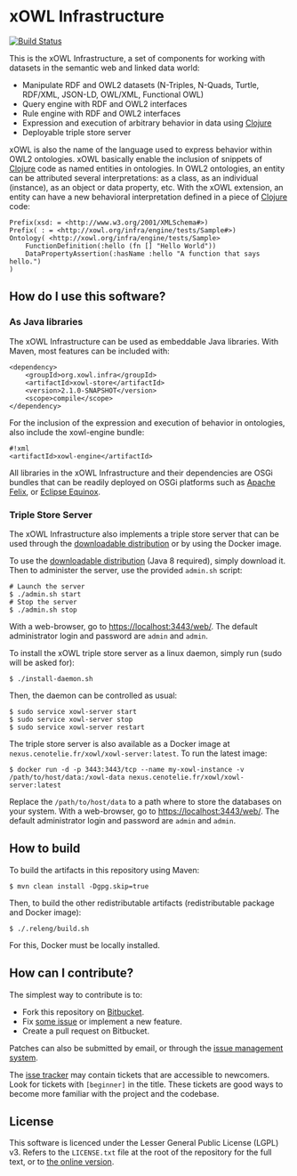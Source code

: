 # xOWL Infrastructure #

[![Build Status](https://dev.azure.com/cenotelie/cenotelie/_apis/build/status/cenotelie.xowl-infra?branchName=master)](https://dev.azure.com/cenotelie/cenotelie/_build/latest?definitionId=3&branchName=master)

This is the xOWL Infrastructure, a set of components for working with datasets in the semantic web and linked data world:

* Manipulate RDF and OWL2 datasets (N-Triples, N-Quads, Turtle, RDF/XML, JSON-LD, OWL/XML, Functional OWL)
* Query engine with RDF and OWL2 interfaces
* Rule engine with RDF and OWL2 interfaces
* Expression and execution of arbitrary behavior in data using [Clojure](http://clojure.org)
* Deployable triple store server

xOWL is also the name of the language used to express behavior within OWL2 ontologies.
xOWL basically enable the inclusion of snippets of [Clojure](http://clojure.org) code as named entities in ontologies.
In OWL2 ontologies, an entity can be attributed several interpretations: as a class, as an individual (instance), as an object or data property, etc.
With the xOWL extension, an entity can have a new behavioral interpretation defined in a piece of [Clojure](http://clojure.org) code:

```
Prefix(xsd: = <http://www.w3.org/2001/XMLSchema#>)
Prefix( : = <http://xowl.org/infra/engine/tests/Sample#>)
Ontology( <http://xowl.org/infra/engine/tests/Sample>
    FunctionDefinition(:hello (fn [] "Hello World"))
    DataPropertyAssertion(:hasName :hello "A function that says hello.")
)
```

## How do I use this software? ##

### As Java libraries ###

The xOWL Infrastructure can be used as embeddable Java libraries. With Maven, most features can be included with:

```
<dependency>
    <groupId>org.xowl.infra</groupId>
    <artifactId>xowl-store</artifactId>
    <version>2.1.0-SNAPSHOT</version>
    <scope>compile</scope>
</dependency>
```

For the inclusion of the expression and execution of behavior in ontologies, also include the xowl-engine bundle:

```
#!xml
<artifactId>xowl-engine</artifactId>
```

All libraries in the xOWL Infrastructure and their dependencies are OSGi bundles that can be readily deployed on OSGi platforms such as [Apache Felix](http://felix.apache.org/), or [Eclipse Equinox](http://www.eclipse.org/equinox/).

### Triple Store Server ###

The xOWL Infrastructure also implements a triple store server that can be used through the [downloadable distribution](https://bitbucket.org/cenotelie/xowl-infra/downloads) or by using the Docker image.

To use the [downloadable distribution](https://bitbucket.org/cenotelie/xowl-infra/downloads) (Java 8 required), simply download it.
Then to administer the server, use the provided `admin.sh` script:

```
# Launch the server
$ ./admin.sh start
# Stop the server
$ ./admin.sh stop
```

With a web-browser, go to [https://localhost:3443/web/](https://localhost:3443/web/).
The default administrator login and password are `admin` and `admin`.

To install the xOWL triple store server as a linux daemon, simply run (sudo will be asked for):

```
$ ./install-daemon.sh
```

Then, the daemon can be controlled as usual:

```
$ sudo service xowl-server start
$ sudo service xowl-server stop
$ sudo service xowl-server restart
```

The triple store server is also available as a Docker image at `nexus.cenotelie.fr/xowl/xowl-server:latest`.
To run the latest image:

```
$ docker run -d -p 3443:3443/tcp --name my-xowl-instance -v /path/to/host/data:/xowl-data nexus.cenotelie.fr/xowl/xowl-server:latest
```

Replace the `/path/to/host/data` to a path where to store the databases on your system.
With a web-browser, go to [https://localhost:3443/web/](https://localhost:3443/web/).
The default administrator login and password are `admin` and `admin`.


## How to build ##

To build the artifacts in this repository using Maven:

```
$ mvn clean install -Dgpg.skip=true
```

Then, to build the other redistributable artifacts (redistributable package and Docker image):

```
$ ./.releng/build.sh
```

For this, Docker must be locally installed.


## How can I contribute? ##

The simplest way to contribute is to:

* Fork this repository on [Bitbucket](https://bitbucket.org/cenotelie/xowl-infra).
* Fix [some issue](https://bitbucket.org/cenotelie/xowl-infra/issues?status=new&status=open) or implement a new feature.
* Create a pull request on Bitbucket.

Patches can also be submitted by email, or through the [issue management system](https://bitbucket.org/cenotelie/xowl-infra/issues).

The [isse tracker](https://bitbucket.org/cenotelie/xowl-infra/issues) may contain tickets that are accessible to newcomers. Look for tickets with `[beginner]` in the title. These tickets are good ways to become more familiar with the project and the codebase.


## License ##

This software is licenced under the Lesser General Public License (LGPL) v3.
Refers to the `LICENSE.txt` file at the root of the repository for the full text, or to [the online version](http://www.gnu.org/licenses/lgpl-3.0.html).